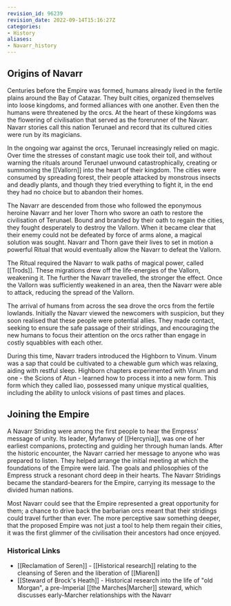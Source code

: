 ```yaml
---
revision_id: 96239
revision_date: 2022-09-14T15:16:27Z
categories:
- History
aliases:
- Navarr_history
---
```



## Origins of Navarr
Centuries before the Empire was formed, humans already lived in the fertile plains around the Bay of Catazar. They built cities, organized themselves into loose kingdoms, and formed alliances with one another. Even then the humans were threatened by the orcs. At the heart of these kingdoms was the flowering of civilisation that served as the forerunner of the Navarr. Navarr stories call this nation Terunael and record that its cultured cities were run by its magicians.

In the ongoing war against the orcs, Terunael increasingly relied on magic. Over time the stresses of constant magic use took their toll, and without warning the rituals around Terunael unwound catastrophically, creating or summoning the [[Vallorn]] into the heart of their kingdom. The cities were consumed by spreading forest, their people attacked by monstrous insects and deadly plants, and though they tried everything to fight it, in the end they had no choice but to abandon their homes.

The Navarr are descended from those who followed the eponymous heroine Navarr and her lover Thorn who swore an oath to restore the civilisation of Terunael. Bound and branded by their oath to regain the cities, they fought desperately to destroy the Vallorn. When it became clear that their enemy could not be defeated by force of arms alone, a magical solution was sought. Navarr and Thorn gave their lives to set in motion a powerful Ritual that would eventually allow the Navarr to defeat the Vallorn. 

The Ritual required the Navarr to walk paths of magical power, called [[Trods]]. These migrations drew off the life-energies of the Vallorn, weakening it. The further the Navarr travelled, the stronger the effect. Once the Vallorn was sufficiently weakened in an area, then the Navarr were able to attack, reducing the spread of the Vallorn.

The arrival of humans from across the sea drove the orcs from the fertile lowlands. Initially the Navarr viewed the newcomers with suspicion, but they soon realised that these people were potential allies. They made contact, seeking to ensure the safe passage of their stridings, and encouraging the new humans to focus their attention on the orcs rather than engage in costly squabbles with each other.  

During this time, Navarr traders introduced the Highborn to Vinum. Vinum was a sap that could be cultivated to a chewable gum which was relaxing, aiding with restful sleep. Highborn chapters experimented with Vinum and one - the Scions of Atun - learned how to process it into a new form. This form which they called liao, possessed many unique mystical qualities, including the ability to unlock visions of past times and places.

## Joining the Empire
A Navarr Striding were among the first people to hear the Empress' message of unity. Its leader, Myfanwy of [[Hercynia]], was one of her earliest companions, protecting and guiding her through human lands. After the historic encounter, the Navarr carried her message to anyone who was prepared to listen. They helped arrange the initial meeting at which the foundations of the Empire were laid. The goals and philosophies of the Empress struck a resonant chord deep in their hearts. The Navarr Stridings became the standard-bearers for the Empire, carrying its message to the divided human nations.

Most Navarr could see that the Empire represented a great opportunity for them; a chance to drive back the barbarian orcs meant that their stridings could travel further than ever. The more perceptive saw something deeper, that the proposed Empire was not just a tool to help them regain their cities, it was the first glimmer of the civilisation their ancestors had once enjoyed.


### Historical Links
* [[Reclamation of Seren]] - [[Historical research]] relating to the cleansing of Seren and the liberation of [[Miaren]]
* [[Steward of Brock's Heath]] - Historical research into the life of "old Morgan", a pre-Imperial [[the Marches|Marcher]] steward, which discusses early-Marcher relationships with the Navarr